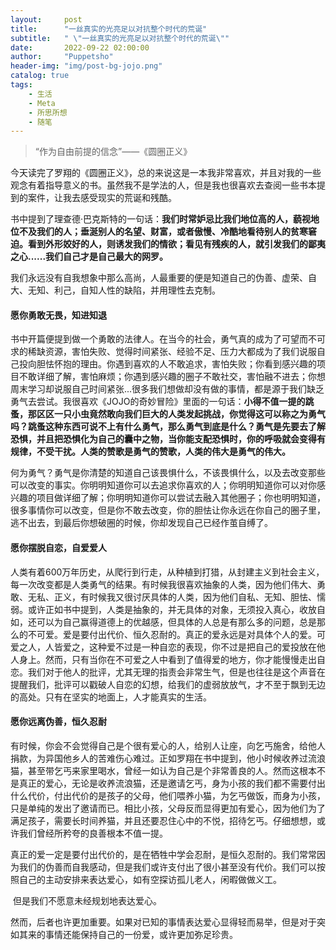 ```yaml
---
layout:     post
title:      "一丝真实的光亮足以对抗整个时代的荒诞"
subtitle:   " \"一丝真实的光亮足以对抗整个时代的荒诞\""
date:       2022-09-22 02:00:00
author:     "Puppetsho"
header-img: "img/post-bg-jojo.png"
catalog: true
tags:
    - 生活
    - Meta
    - 所思所想
    - 随笔
---
```


> “作为自由前提的信念”——《圆圈正义》

​	今天读完了罗翔的《圆圈正义》，总的来说这是一本我非常喜欢，并且对我的一些观念有着指导意义的书。虽然我不是学法的人，但是我也很喜欢去查阅一些书本提到的案件，让我去感受现实的荒诞和残酷。

​	书中提到了理查德·巴克斯特的一句话：**我们时常妒忌比我们地位高的人，藐视地位不及我们的人；垂涎别人的名望、财富，或者傲慢、冷酷地看待别人的贫寒窘迫。看到外形姣好的人，则诱发我们的情欲；看见有残疾的人，就引发我们的鄙夷之心......我们自己才是自己最大的网罗。**

​	我们永远没有自我想象中那么高尚，人最重要的便是知道自己的伪善、虚荣、自大、无知、利己，自知人性的缺陷，并用理性去克制。

#### 愿你勇敢无畏，知进知退

​	书中开篇便提到做一个勇敢的法律人。在当今的社会，勇气真的成为了可望而不可求的稀缺资源，害怕失败、觉得时间紧张、经验不足、压力大都成为了我们说服自己投向胆怯怀抱的理由。你遇到喜欢的人不敢追求，害怕失败；你看到感兴趣的项目不敢详细了解，害怕麻烦；你遇到感兴趣的圈子不敢社交，害怕融不进去；你想周末学习却说服自己时间紧张...很多我们想做却没有做的事情，都是源于我们缺乏勇气去尝试。我很喜欢《JOJO的奇妙冒险》里面的一句话：**小得不值一提的跳蚤，那区区一只小虫竟然敢向我们巨大的人类发起挑战，你觉得这可以称之为勇气吗？跳蚤这种东西可说不上有什么勇气，那么勇气到底是什么？勇气是先要去了解恐惧，并且把恐惧化为自己的囊中之物，当你能支配恐惧时，你的呼吸就会变得有规律，不受干扰。人类的赞歌是勇气的赞歌，人类的伟大是勇气的伟大。**

​	何为勇气？勇气是你清楚的知道自己该畏惧什么，不该畏惧什么，以及去改变那些可以改变的事实。你明明知道你可以去追求你喜欢的人；你明明知道你可以对你感兴趣的项目做详细了解；你明明知道你可以尝试去融入其他圈子；你也明明知道，很多事情你可以改变，但是你不敢去改变，你的胆怯让你永远在你自己的圈子里，逃不出去，到最后你想破圈的时候，你却发现自己已经作茧自缚了。

#### 愿你摆脱自恋，自爱爱人

​	人类有着600万年历史，从爬行到行走，从种植到打猎，从封建主义到社会主义，每一次改变都是人类勇气的结果。有时候我很喜欢抽象的人类，因为他们伟大、勇敢、无私、正义，有时候我又很讨厌具体的人类，因为他们自私、无知、胆怯、懦弱。或许正如书中提到，人类是抽象的，并无具体的对象，无须投入真心，收放自如，还可以为自己赢得道德上的优越感，但具体的人总是有那么多的问题，总是那么的不可爱。爱是要付出代价、恒久忍耐的。真正的爱永远是对具体个人的爱。可爱之人，人皆爱之，这种爱不过是一种自恋的表现，你不过是把自己的爱投放在他人身上。然而，只有当你在不可爱之人中看到了值得爱的地方，你才能慢慢走出自恋。我们对于他人的批评，尤其无理的指责会非常生气，但是也往往是这个声音在提醒我们，批评可以戳破人自恋的幻想，给我们的虚弱放放气，才不至于飘到无边的高处。只有在坚实的地面上，人才能真实的生活。

#### 愿你远离伪善，恒久忍耐

​	有时候，你会不会觉得自己是个很有爱心的人，给别人让座，向乞丐施舍，给他人捐款，为异国他乡人的苦难伤心难过。正如罗翔在书中提到，他小时候收养过流浪猫，甚至带乞丐来家里喝水，曾经一如认为自己是个非常善良的人。然而这根本不是真正的爱心，无论是收养流浪猫，还是邀请乞丐，身为小孩的我们都不需要付出什么代价，付出代价的是孩子的父母，他们喂养小猫，为乞丐做饭，而身为小孩，只是单纯的发出了邀请而已。相比小孩，父母反而显得更加有爱心，因为他们为了满足孩子，需要长时间养猫，并且还要忍住心中的不悦，招待乞丐。仔细想想，或许我们曾经所矜夸的良善根本不值一提。

​	真正的爱一定是要付出代价的，是在牺牲中学会忍耐，是恒久忍耐的。我们常常因为我们的伪善而自我感动，但是我们或许支付出了很小甚至没有代价。我们可以按照自己的主动安排来表达爱心，如有空探访孤儿老人，闲暇做做义工。

​	但是我们不愿意未经规划地表达爱心。

​	然而，后者也许更加重要。如果对已知的事情表达爱心显得轻而易举，但是对于突如其来的事情还能保持自己的一份爱，或许更加弥足珍贵。